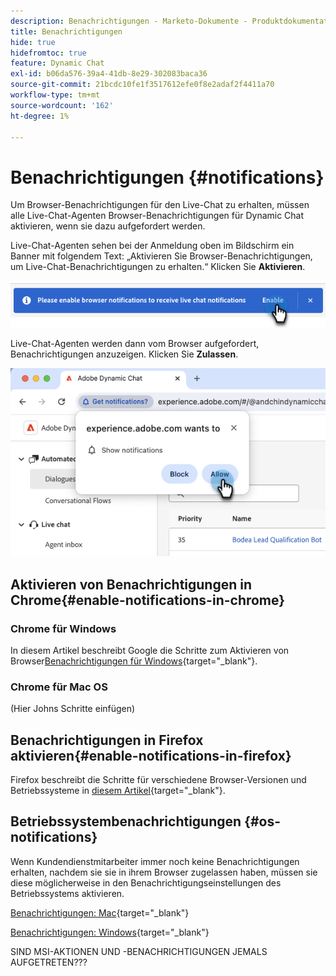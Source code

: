 ```yaml
---
description: Benachrichtigungen - Marketo-Dokumente - Produktdokumentation
title: Benachrichtigungen
hide: true
hidefromtoc: true
feature: Dynamic Chat
exl-id: b06da576-39a4-41db-8e29-302083baca36
source-git-commit: 21bcdc10fe1f3517612efe0f8e2adaf2f4411a70
workflow-type: tm+mt
source-wordcount: '162'
ht-degree: 1%

---
```


# Benachrichtigungen {#notifications}

Um Browser-Benachrichtigungen für den Live-Chat zu erhalten, müssen alle Live-Chat-Agenten Browser-Benachrichtigungen für Dynamic Chat aktivieren, wenn sie dazu aufgefordert werden.

Live-Chat-Agenten sehen bei der Anmeldung oben im Bildschirm ein Banner mit folgendem Text: „Aktivieren Sie Browser-Benachrichtigungen, um Live-Chat-Benachrichtigungen zu erhalten.“ Klicken Sie **Aktivieren**.

![](assets/live-chat-overview-4.png)

Live-Chat-Agenten werden dann vom Browser aufgefordert, Benachrichtigungen anzuzeigen. Klicken Sie **Zulassen**.

![](assets/live-chat-overview-5.png)

## Aktivieren von Benachrichtigungen in Chrome{#enable-notifications-in-chrome}

### Chrome für Windows

In diesem Artikel beschreibt Google die Schritte zum Aktivieren von Browser[Benachrichtigungen für Windows](https://support.mozilla.org/en-US/kb/push-notifications-firefox){target="_blank"}.

### Chrome für Mac OS

(Hier Johns Schritte einfügen)

## Benachrichtigungen in Firefox aktivieren{#enable-notifications-in-firefox}

Firefox beschreibt die Schritte für verschiedene Browser-Versionen und Betriebssysteme in [diesem Artikel](https://support.mozilla.org/en-US/kb/push-notifications-firefox){target="_blank"}.

## Betriebssystembenachrichtigungen {#os-notifications}

Wenn Kundendienstmitarbeiter immer noch keine Benachrichtigungen erhalten, nachdem sie sie in ihrem Browser zugelassen haben, müssen sie diese möglicherweise in den Benachrichtigungseinstellungen des Betriebssystems aktivieren.

[Benachrichtigungen: Mac](https://support.apple.com/guide/mac-help/change-notifications-settings-mh40583/mac){target="_blank"}

[Benachrichtigungen: Windows](https://support.microsoft.com/en-us/windows/change-notification-settings-in-windows-8942c744-6198-fe56-4639-34320cf9444e){target="_blank"}

SIND MSI-AKTIONEN UND -BENACHRICHTIGUNGEN JEMALS AUFGETRETEN???
